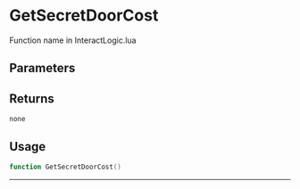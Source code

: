 # GetSecretDoorCost
Function name in InteractLogic.lua
## Parameters

## Returns
`none`
## Usage
```lua
function GetSecretDoorCost()
```
---
